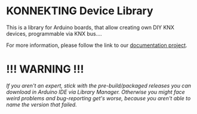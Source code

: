 # KONNEKTING Device Library
This is a library for Arduino boards, that allow creating own DIY KNX devices, programmable via KNX bus.... 

For more information, please follow the link to our [documentation project](https://github.com/KONNEKTING/KonnektingDocumentation/blob/master/README.md).

# !!! WARNING !!!

*If you aren't an expert, stick with the pre-build/packaged releases you can download in Arduino IDE via Library Manager.
Otherwise you might face weird problems and bug-reporting get's worse, because you aren't able to name the version that failed.*

